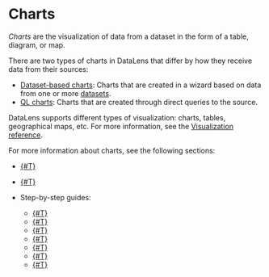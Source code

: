 # Charts

_Charts_ are the visualization of data from a dataset in the form of a table, diagram, or map.

There are two types of charts in DataLens that differ by how they receive data from their sources:

* [Dataset-based charts](./dataset-based-charts.md): Charts that are created in a wizard based on data from one or more [datasets](../dataset/index.md).
* [QL charts](./ql-charts.md): Charts that are created through direct queries to the source.

DataLens supports different types of visualization: charts, tables, geographical maps, etc. For more information, see the [Visualization reference](../../visualization-ref/index.md).

For more information about charts, see the following sections:

* [{#T}](./settings.md)
* [{#T}](./measure-values.md)
* Step-by-step guides:

  * [{#T}](../../operations/chart/create-chart.md)
  * [{#T}](../../operations/chart/create-sql-chart.md)
  * [{#T}](../../operations/chart/create-sql-chart.md)
  * [{#T}](../../operations/chart/add-hierarchy.md)
  * [{#T}](../../operations/chart/config-chart-navigator.md)
  * [{#T}](../../operations/chart/chart-null-settings.md)
  * [{#T}](../../operations/chart/create-palette.md)

